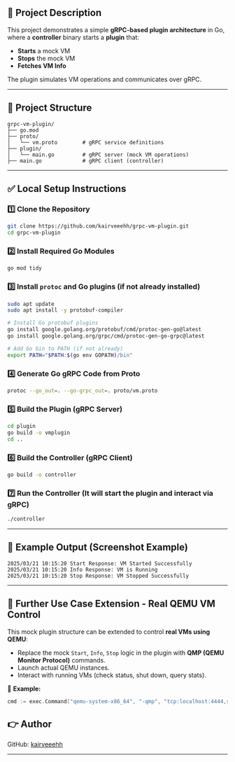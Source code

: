 
## 📌 Project Description
This project demonstrates a simple **gRPC-based plugin architecture** in Go, where a **controller** binary starts a **plugin** that:
- **Starts** a mock VM
- **Stops** the mock VM
- **Fetches VM Info**

The plugin simulates VM operations and communicates over gRPC.

---

## 📂 Project Structure
```
grpc-vm-plugin/
├── go.mod
├── proto/
│   └── vm.proto        # gRPC service definitions
├── plugin/
│   └── main.go         # gRPC server (mock VM operations)
├── main.go             # gRPC client (controller)
```

---

## ✅ Local Setup Instructions

### 1️⃣ Clone the Repository
```bash
git clone https://github.com/kairveeehh/grpc-vm-plugin.git
cd grpc-vm-plugin
```

### 2️⃣ Install Required Go Modules
```bash
go mod tidy
```

### 3️⃣ Install `protoc` and Go plugins (if not already installed)
```bash
sudo apt update
sudo apt install -y protobuf-compiler

# Install Go protobuf plugins
go install google.golang.org/protobuf/cmd/protoc-gen-go@latest
go install google.golang.org/grpc/cmd/protoc-gen-go-grpc@latest

# Add Go bin to PATH (if not already)
export PATH="$PATH:$(go env GOPATH)/bin"
```

### 4️⃣ Generate Go gRPC Code from Proto
```bash
protoc --go_out=. --go-grpc_out=. proto/vm.proto
```

### 5️⃣ Build the Plugin (gRPC Server)
```bash
cd plugin
go build -o vmplugin
cd ..
```

### 6️⃣ Build the Controller (gRPC Client)
```bash
go build -o controller
```

### 7️⃣ Run the Controller (It will start the plugin and interact via gRPC)
```bash
./controller
```

---

## 🔧 Example Output (Screenshot Example)
```
2025/03/21 10:15:20 Start Response: VM Started Successfully
2025/03/21 10:15:20 Info Response: VM is Running
2025/03/21 10:15:20 Stop Response: VM Stopped Successfully
```

---

## 🔹 Further Use Case Extension - Real QEMU VM Control
This mock plugin structure can be extended to control **real VMs using QEMU**:

- Replace the mock `Start`, `Info`, `Stop` logic in the plugin with **QMP (QEMU Monitor Protocol)** commands.
- Launch actual QEMU instances.
- Interact with running VMs (check status, shut down, query stats).

📅 **Example:**
```go
cmd := exec.Command("qemu-system-x86_64", "-qmp", "tcp:localhost:4444,server,nowait", "-hda", "alpine.qcow2")
```

## 👉 Author
GitHub: [kairveeehh](https://github.com/kairveeehh)

---

